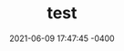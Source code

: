 ---
layout: post
title:  "test"
date:   2021-06-09 17:47:45 -0400
last_modified_at: 2021-05-30 17:47:45 -0400
lang: zh-Hans
categories: [jekyll, github]
tags: tutorial
---